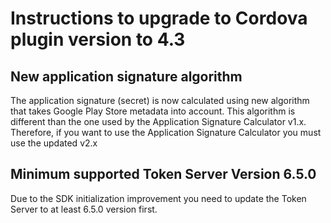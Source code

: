 # Instructions to upgrade to Cordova plugin version to 4.3

## New application signature algorithm

The application signature (secret) is now calculated using new algorithm that takes Google Play Store metadata into account. This algorithm is
different than the one used by the Application Signature Calculator v1.x. Therefore, if you want to use the Application Signature Calculator you must
use the updated v2.x

## Minimum supported Token Server Version 6.5.0

Due to the SDK initialization improvement you need to update the Token Server to at least 6.5.0 version first.
